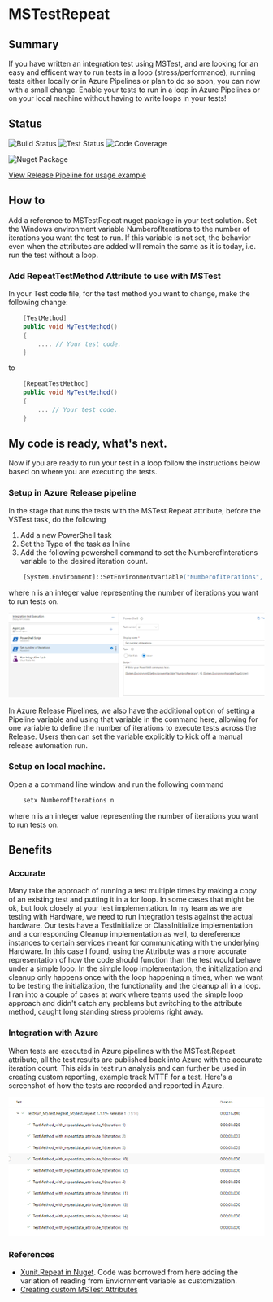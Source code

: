 # MSTestRepeat

## Summary
If you have written an integration test using MSTest, and are looking for an easy and efficent way to run tests in a loop (stress/performance), running tests either locally or in Azure Pipelines or plan to do so soon, you can now with a small change. Enable your tests to run in a loop in Azure Pipelines or on your local machine without having to write loops in your tests! 

## Status

![Build Status](https://img.shields.io/azure-devops/build/HermesProjects/fa9272c0-de24-4c86-96a6-78706bcfed30/1)
![Test Status](https://img.shields.io/azure-devops/tests/HermesProjects/MSTestRepeat/1)
![Code Coverage](https://img.shields.io/azure-devops/coverage/HermesProjects/MSTestRepeat/1)

![Nuget Package](https://img.shields.io/nuget/v/MSTestRepeat)

[View Release Pipeline for usage example](https://dev.azure.com/HermesProjects/MSTestRepeat/_release?definitionId=1&view=mine&_a=releases)


## How to
Add a reference to MSTestRepeat nuget package in your test solution. Set the Windows environment variable NumberofIterations to the number of iterations you want the test to run. If this variable is not set, the behavior even when the attributes are added will remain the same as it is today, i.e. run the test without a loop.


### Add RepeatTestMethod Attribute to use with MSTest
In your Test code file, for the test method you want to change, make the following change:

```csharp
    [TestMethod]
    public void MyTestMethod()
    {
        .... // Your test code.
    }
```
to

```csharp
    [RepeatTestMethod]
    public void MyTestMethod()
    {
        ... // Your test code.
    }
```

## My code is ready, what's next.
Now if you are ready to run your test in a loop follow the instructions below based on where you are executing the tests.

### Setup in Azure Release pipeline
In the stage that runs the tests with the MSTest.Repeat attribute, before the VSTest task, do the following 
1. Add a new PowerShell task
2. Set the Type of the task as Inline
3. Add the following powershell command to set the NumberofInterations variable to the desired iteration count.

```ps
    [System.Environment]::SetEnvironmentVariable("NumberofIterations", n, [System.EnvironmentVariableTarget]::User)
```
where n is an integer value representing the number of iterations you want to run tests on. 

![Set NumberofIterations environment variable](docs/AzReleasePipeline-setiterations.png)

In Azure Release Pipelines, we also have the additional option of setting a Pipeline variable and using that variable in the command here, allowing for one variable to define the number of iterations to execute tests across the Release. Users then can set the variable explicitly to kick off a manual release automation run.

### Setup on local machine.
Open a a command line window and run the following command 

```cmd
    setx NumberofIterations n
```
where n is an integer value representing the number of iterations you want to run tests on. 


## Benefits

### Accurate
Many take the approach of running a test multiple times by making a copy of an existing test and putting it in a for loop. In some cases that might be ok, but look closely at your test implementation. In my team as we are testing with Hardware, we need to run integration tests against the actual hardware. Our tests have a TestInitialize or ClassInitialize implementation and a corresponding Cleanup implementation as well, to dereference instances to certain services meant for communicating with the underlying Hardware. In this case I found, using the Attribute was a more accurate representation of how the code should function than the test would behave under a simple loop. In the simple loop implementation, the initialization and cleanup only happens once with the loop happening n times, when we want to be testing the initialization, the functionality and the cleanup all in a loop.
I ran into a couple of cases at work where teams used the simple loop approach and didn't catch any problems but switching to the attribute method, caught long standing stress problems right away.

### Integration with Azure
When tests are executed in Azure pipelines with the MSTest.Repeat attribute, all the test results are published back into Azure with the accurate iteration count. This aids in test run analysis and can further be used in creating custom reporting, example track MTTF for a test. Here's a screenshot of how the tests are recorded and reported in Azure.

![Tests executed with MSTest.Repeat](docs/AzTestResults.png)

### References
* [Xunit.Repeat in Nuget](https://github.com/MarcolinoPT/Xunit.Repeat). Code was borrowed from here adding the variation of reading from Enviornment variable as customization.
* [Creating custom MSTest Attributes](https://www.meziantou.net/mstest-v2-customize-test-execution.htm)
